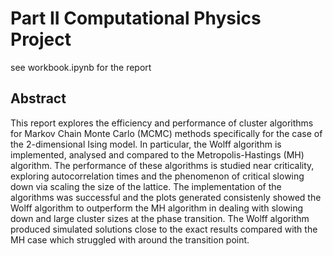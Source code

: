 # Part II Computational Physics Project

see workbook.ipynb for the report

## Abstract

This report explores the efficiency and performance of cluster algorithms for Markov Chain Monte Carlo (MCMC) methods specifically for the case of the 2-dimensional Ising model. In particular, the Wolff algorithm is implemented, analysed and compared to the Metropolis-Hastings (MH) algorithm. The performance of these algorithms is studied near criticality, exploring autocorrelation times and the phenomenon of critical slowing down via scaling the size of the lattice. The implementation of the algorithms was successful and the plots generated consistenly showed the Wolff algorithm to outperform the MH algorithm in dealing with slowing down and large cluster sizes at the phase transition. The Wolff algorithm produced simulated solutions close to the exact results compared with the MH case which struggled with around the transition point.
